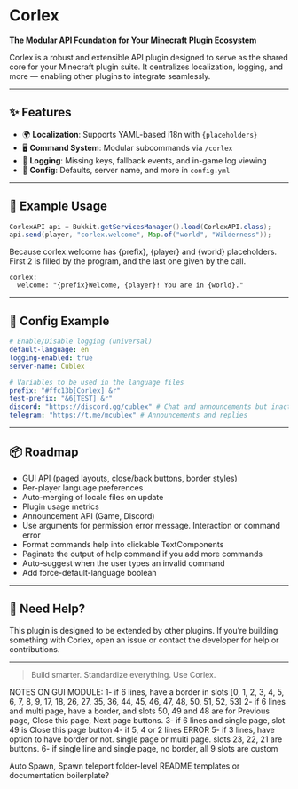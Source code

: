 # Corlex

**The Modular API Foundation for Your Minecraft Plugin Ecosystem**

Corlex is a robust and extensible API plugin designed to serve as the shared core for your Minecraft plugin suite. It centralizes localization, logging, and more — enabling other plugins to integrate seamlessly.

---

## ✨ Features

- 🌍 **Localization**: Supports YAML-based i18n with `{placeholders}`
- 🖥️ **Command System**: Modular subcommands via `/corlex`
- 🧾 **Logging**: Missing keys, fallback events, and in-game log viewing
- 🧱 **Config**: Defaults, server name, and more in `config.yml`

---

## 🧪 Example Usage

```java
CorlexAPI api = Bukkit.getServicesManager().load(CorlexAPI.class);
api.send(player, "corlex.welcome", Map.of("world", "Wilderness"));
```
Because corlex.welcome has {prefix}, {player} and {world} placeholders. First 2 is filled by the program, and the last one given by the call.
```
corlex:
  welcome: "{prefix}Welcome, {player}! You are in {world}."
```
---

## 🔧 Config Example

```yaml
# Enable/Disable logging (universal)
default-language: en
logging-enabled: true
server-name: Cublex

# Variables to be used in the language files
prefix: "#ffc13b[Corlex] &r"
test-prefix: "&6[TEST] &r"
discord: "https://discord.gg/cublex" # Chat and announcements but inactive in Turkey
telegram: "https://t.me/mcublex" # Announcements and replies
```

---

## 📦 Roadmap

- GUI API (paged layouts, close/back buttons, border styles)
- Per-player language preferences
- Auto-merging of locale files on update
- Plugin usage metrics
- Announcement API (Game, Discord)
- Use arguments for permission error message. Interaction or command error
- Format commands help into clickable TextComponents
- Paginate the output of help command if you add more commands
- Auto-suggest when the user types an invalid command
- Add force-default-language boolean

---

## 📣 Need Help?

This plugin is designed to be extended by other plugins. If you’re building something with Corlex, open an issue or contact the developer for help or contributions.

---

> Build smarter. Standardize everything. Use Corlex.

NOTES ON GUI MODULE:
1- if 6 lines, have a border in slots [0, 1, 2, 3, 4, 5, 6, 7, 8, 9, 17, 18, 26, 27, 35, 36, 44, 45, 46, 47, 48, 50, 51, 52, 53]
2- if 6 lines and multi page, have a border, and slots 50, 49 and 48 are for Previous page, Close this page, Next page buttons.
3- if 6 lines and single page, slot 49 is Close this page button
4- if 5, 4 or 2 lines ERROR
5- if 3 lines, have option to have border or not. single page or multi page. slots 23, 22, 21 are buttons.
6- if single line and single page, no border, all 9 slots are custom

Auto Spawn, Spawn teleport
folder-level README templates or documentation boilerplate?


